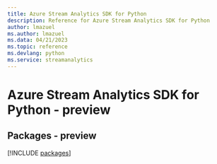 ```yaml
---
title: Azure Stream Analytics SDK for Python
description: Reference for Azure Stream Analytics SDK for Python
author: lmazuel
ms.author: lmazuel
ms.data: 04/21/2023
ms.topic: reference
ms.devlang: python
ms.service: streamanalytics
---
```

# Azure Stream Analytics SDK for Python - preview
## Packages - preview
[!INCLUDE [packages](stream-analytics-index.md)]